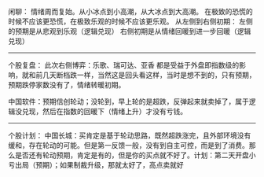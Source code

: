 闲聊：
情绪周而复始。从小冰点到小高潮，从大冰点到大高潮。
在极致的恐慌的时候不应该更恐慌，在极致乐观的时候不应该更乐观。
从左侧到右侧初期：
左侧的预期是从悲观到乐观（逻辑兑现）
右侧初期是从情绪回暖到进一步回暖（逻辑兑现）

---
个股复盘：
此次右侧博弈：乐歌、瑞可达、亚香 都是受益于外盘即指数级的影响，就和前几天断档跌一样，当然这是回头看这样，当时是想不到的，只有预期，预期跌停家数没有了，情绪转暖初期。

中国软件：预期信创轮动；没轮到，早上轮的是超跌，反弹起来就卖掉了，属于逻辑没兑现，然后在指数的回暖下（情绪上升）才没有亏钱。

---

个股计划：
中国长城：买肯定是基于轮动思路，既然超跌涨完，且外部环境没有缓和，存在轮动的可能。但是第一反馈一般，没有到自主可控，而是到了消费。那么是否还有轮动预期，肯定是有的，但是你的买点就不好了。计划：第二天开盘小亏出局（预期）；如果制裁升级，那就太好了，高点卖就好
